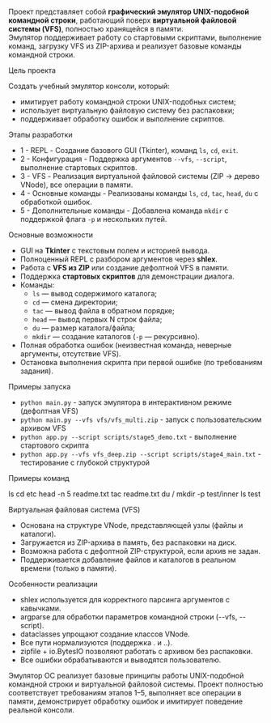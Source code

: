 Проект представляет собой **графический эмулятор UNIX-подобной командной строки**, работающий поверх **виртуальной файловой системы (VFS)**, полностью хранящейся в памяти.  
Эмулятор поддерживает работу со стартовыми скриптами, выполнение команд, загрузку VFS из ZIP-архива и реализует базовые команды командной строки.

Цель проекта

Создать учебный эмулятор консоли, который:
- имитирует работу командной строки UNIX-подобных систем;
- использует виртуальную файловую систему без распаковки;
- поддерживает обработку ошибок и выполнение скриптов.

Этапы разработки

- 1 - REPL - Создание базового GUI (Tkinter), команд `ls`, `cd`, `exit`.
- 2 - Конфигурация - Поддержка аргументов `--vfs`, `--script`, выполнение стартовых скриптов.
- 3 - VFS - Реализация виртуальной файловой системы (ZIP → дерево VNode), все операции в памяти.
- 4 - Основные команды - Реализованы команды `ls`, `cd`, `tac`, `head`, `du` с обработкой ошибок.
- 5 - Дополнительные команды - Добавлена команда `mkdir` с поддержкой флага `-p` и нескольких путей.

Основные возможности

- GUI на **Tkinter** с текстовым полем и историей вывода.  
- Полноценный REPL с разбором аргументов через **shlex**.  
- Работа с **VFS из ZIP** или создание дефолтной VFS в памяти.  
- Поддержка **стартовых скриптов** для демонстрации диалога.  
- Команды:
  - `ls` — вывод содержимого каталога;
  - `cd` — смена директории;
  - `tac` — вывод файла в обратном порядке;
  - `head` — вывод первых N строк файла;
  - `du` — размер каталога/файла;
  - `mkdir` — создание каталогов (`-p` — рекурсивно).  
- Полная обработка ошибок (неизвестная команда, неверные аргументы, отсутствие VFS).  
- Остановка выполнения скрипта при первой ошибке (по требованиям задания).


Примеры запуска

- `python main.py` - запуск эмулятора в интерактивном режиме (дефолтная VFS) 
- `python main.py --vfs vfs/vfs_multi.zip` - запуск с пользовательским архивом VFS 
- `python app.py --script scripts/stage5_demo.txt` - выполнение стартового скрипта 
- `python app.py --vfs vfs_deep.zip --script scripts/stage4_main.txt` - тестирование с глубокой структурой 

Примеры команд

ls
cd etc
head -n 5 readme.txt
tac readme.txt
du /
mkdir -p test/inner
ls test

Виртуальная файловая система (VFS)

- Основана на структуре VNode, представляющей узлы (файлы и каталоги).
- Загружается из ZIP-архива в память, без распаковки на диск.
- Возможна работа с дефолтной ZIP-структурой, если архив не задан.
- Поддерживается добавление файлов и каталогов в реальном времени (только в памяти).

Особенности реализации

- shlex используется для корректного парсинга аргументов с кавычками.
- argparse для обработки параметров командной строки (--vfs, --script).
- dataclasses упрощают создание классов VNode.
- Все пути нормализуются (поддержка . и ..).
- zipfile + io.BytesIO позволяют работать с архивом без распаковки.
- Все ошибки обрабатываются и выводятся пользователю.

Эмулятор ОС реализует базовые принципы работы UNIX-подобной командной строки и виртуальной файловой системы.
Проект полностью соответствует требованиям этапов 1–5, выполняет все операции в памяти, демонстрирует обработку ошибок и имитирует поведение реальной консоли.